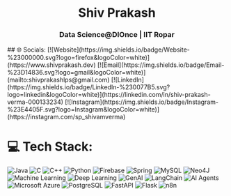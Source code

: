 <h1 align="center">Shiv Prakash</h1>
<h3 align="center">Data Science@DIOnce | IIT Ropar</h3>
## 🌐 Socials:
[![Website](https://img.shields.io/badge/Website-%23000000.svg?logo=firefox&logoColor=white)](https://www.shivprakash.dev)
[![Email](https://img.shields.io/badge/Email-%23D14836.svg?logo=gmail&logoColor=white)](mailto:shivprakashlps@gmail.com)
[![LinkedIn](https://img.shields.io/badge/LinkedIn-%230077B5.svg?logo=linkedin&logoColor=white)](https://linkedin.com/in/shiv-prakash-verma-000133234)
[![Instagram](https://img.shields.io/badge/Instagram-%23E4405F.svg?logo=Instagram&logoColor=white)](https://instagram.com/sp_shivamverma)


# 💻 Tech Stack:
![Java](https://img.shields.io/badge/java-%23ED8B00.svg?style=flat&logo=openjdk&logoColor=white)
![C](https://img.shields.io/badge/c-%2300599C.svg?style=flat&logo=c&logoColor=white)
![C++](https://img.shields.io/badge/c++-%2300599C.svg?style=flat&logo=c%2B%2B&logoColor=white)
![Python](https://img.shields.io/badge/python-%2314354C.svg?style=flat&logo=python&logoColor=white)
![Firebase](https://img.shields.io/badge/firebase-a08021?style=flat&logo=firebase&logoColor=ffcd34)
![Spring](https://img.shields.io/badge/spring-%236DB33F.svg?style=flat&logo=spring&logoColor=white)
![MySQL](https://img.shields.io/badge/mysql-4479A1.svg?style=flat&logo=mysql&logoColor=white)
![Neo4J](https://img.shields.io/badge/Neo4j-008CC1?logo=neo4j&logoColor=white)
![Machine Learning](https://img.shields.io/badge/Machine%20Learning-10244f?style=flat&logo=scikitlearn&logoColor=white)
![Deep Learning](https://img.shields.io/badge/Deep%20Learning-0a0a23?style=flat&logo=tensorflow&logoColor=white)
![GenAI](https://img.shields.io/badge/GenAI-%23000000.svg?style=flat&logo=openai&logoColor=white)
![LangChain](https://img.shields.io/badge/LangChain-%23430098.svg?style=flat&logo=langchain&logoColor=white)
![AI Agents](https://img.shields.io/badge/AI%20Agents-%232B2B2B.svg?logo=bilibili&logoColor=fff)
![Microsoft Azure](https://custom-icon-badges.demolab.com/badge/Microsoft%20Azure-0089D6?logo=msazure&logoColor=white)
![PostgreSQL](https://img.shields.io/badge/PostgreSQL-%23336791.svg?style=flat&logo=postgresql&logoColor=white)
![FastAPI](https://img.shields.io/badge/FastAPI-009485.svg?logo=fastapi&logoColor=white)
![Flask](https://img.shields.io/badge/Flask-000?logo=flask&logoColor=fff)
![n8n](https://img.shields.io/badge/n8n-%23FF6D5A.svg?style=flat&logo=n8n&logoColor=white)
